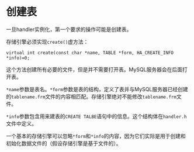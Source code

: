 # 创建表

一旦handler实例化，第一个要求的操作可能是创建表。

存储引擎必须实现`create()`虚方法：
```
virtual int create(const char *name, TABLE *form, HA_CREATE_INFO *info)=0;
```
这个方法创建所有必要的文件，但是并不需要打开表。MySQL服务器会在后面打开表。

`*name`参数是表名。`*form`参数是表的结构，定义了表并与MySQL服务器已经创建的`tablename.frm`文件的内容相匹配。存储引擎绝对不能修改`tablename.frm`文件。

`*info`参数包含用来建表的`CREATE TALBE`语句中的信息。这个结构体在`handler.h`文件中定义。

一个基本的存储引擎可以忽略`*form`和`*info`的内容，因为它们实际是用于创建和初始化数据文件的（假设存储引擎是基于文件的）。

